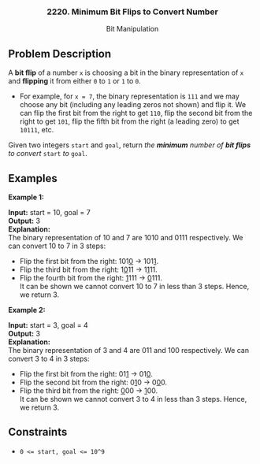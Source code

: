 <p align="center">

  <h3 align="center">2220. Minimum Bit Flips to Convert Number</h3>

  <p align="center">
    Bit Manipulation
    <br>
  </p>
</p>

## Problem Description

A **bit flip** of a number `x` is choosing a bit in the binary representation of `x` and **flipping** it from either `0` to `1` or `1` to `0`.

- For example, for `x = 7`, the binary representation is `111` and we may choose any bit (including any leading zeros not shown) and flip it. We can flip the first bit from the right to get `110`, flip the second bit from the right to get `101`, flip the fifth bit from the right (a leading zero) to get `10111`, etc.

Given two integers `start` and `goal`, return _the **minimum** number of **bit flips** to convert_ `start` _to_ `goal`.

## Examples

**Example 1:**

**Input:** start = 10, goal = 7  
**Output:** 3  
**Explanation:**  
The binary representation of 10 and 7 are 1010 and 0111 respectively. We can convert 10 to 7 in 3 steps:

- Flip the first bit from the right: 101<u>0</u> -> 101<u>1</u>.
- Flip the third bit from the right: 1<u>0</u>11 -> 1<u>1</u>11.
- Flip the fourth bit from the right: <u>1</u>111 -> <u>0</u>111.  
  It can be shown we cannot convert 10 to 7 in less than 3 steps. Hence, we return 3.

**Example 2:**

**Input:** start = 3, goal = 4  
**Output:** 3  
**Explanation:**  
The binary representation of 3 and 4 are 011 and 100 respectively. We can convert 3 to 4 in 3 steps:

- Flip the first bit from the right: 01<u>1</u> -> 01<u>0</u>.
- Flip the second bit from the right: 0<u>1</u>0 -> 0<u>0</u>0.
- Flip the third bit from the right: <u>0</u>00 -> <u>1</u>00.  
  It can be shown we cannot convert 3 to 4 in less than 3 steps. Hence, we return 3.

## Constraints

- `0 <= start, goal <= 10^9`
